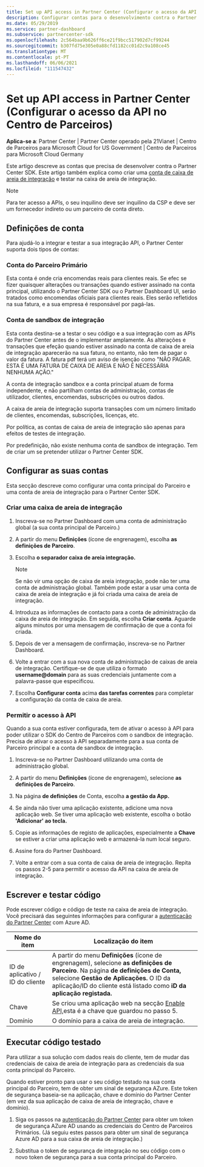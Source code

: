 ```yaml
---
title: Set up API access in Partner Center (Configurar o acesso da API no Centro de Parceiros)
description: Configurar contas para o desenvolvimento contra o Partner Center SDK e testar na caixa de areia de integração.
ms.date: 05/29/2019
ms.service: partner-dashboard
ms.subservice: partnercenter-sdk
ms.openlocfilehash: 2c564baa9b626ff6ce21f9bcc517902d7cf99244
ms.sourcegitcommit: b307fd75e305e0a88cfd1182cc01d2c9a108ce45
ms.translationtype: MT
ms.contentlocale: pt-PT
ms.lasthandoff: 06/06/2021
ms.locfileid: "111547432"
---
```

# <a name="set-up-api-access-in-partner-center"></a>Set up API access in Partner Center (Configurar o acesso da API no Centro de Parceiros)

**Aplica-se a**: Partner Center | Partner Center operado pela 21Vianet | Centro de Parceiros para Microsoft Cloud for US Government | Centro de Parceiros para Microsoft Cloud Germany

Este artigo descreve as contas que precisa de desenvolver contra o Partner Center SDK. Este artigo também explica como criar uma [conta de caixa de areia de integração](#integration-sandbox-account) e testar na caixa de areia de integração.

>[!NOTE]
>Para ter acesso a APIs, o seu inquilino deve ser inquilino da CSP e deve ser um fornecedor indireto ou um parceiro de conta direto.

## <a name="account-definitions"></a>Definições de conta

Para ajudá-lo a integrar e testar a sua integração API, o Partner Center suporta dois tipos de contas:

### <a name="primary-partner-account"></a>Conta do Parceiro Primário

Esta conta é onde cria encomendas reais para clientes reais. Se efec se fizer quaisquer alterações ou transações quando estiver assinado na conta principal, utilizando o Partner Center SDK ou o Partner Dashboard UI, serão tratados como encomendas oficiais para clientes reais. Eles serão refletidos na sua fatura, e a sua empresa é responsável por pagá-las.

### <a name="integration-sandbox-account"></a>Conta de sandbox de integração

Esta conta destina-se a testar o seu código e a sua integração com as APIs do Partner Center antes de o implementar amplamente. As alterações e transações que efeção quando estiver assinado na conta de caixa de areia de integração aparecerão na sua fatura, no entanto, não tem de pagar o valor da fatura. A fatura pdf terá um aviso de isenção como "NÃO PAGAR. ESTA É UMA FATURA DE CAIXA DE AREIA E NÃO É NECESSÁRIA NENHUMA AÇÃO."

A conta de integração sandbox e a conta principal atuam de forma independente, e não partilham contas de administração, contas de utilizador, clientes, encomendas, subscrições ou outros dados.

A caixa de areia de integração suporta transações com um número limitado de clientes, encomendas, subscrições, licenças, etc.

Por política, as contas de caixa de areia de integração são apenas para efeitos de testes de integração.

Por predefinição, não existe nenhuma conta de sandbox de integração. Tem de criar um se pretender utilizar o Partner Center SDK.

## <a name="set-up-your-accounts"></a>Configurar as suas contas

Esta secção descreve como configurar uma conta principal do Parceiro e uma conta de areia de integração para o Partner Center SDK.

### <a name="create-an-integration-sandbox"></a>Criar uma caixa de areia de integração

1. Inscreva-se no Partner Dashboard com uma conta de administração global (a sua conta principal de Parceiro.)

2. A partir do menu **Definições** (ícone de engrenagem), escolha **as definições de Parceiro**.

3. Escolha **o separador caixa de areia integração.**

    >[!NOTE]
    >Se não vir uma opção de caixa de areia integração, pode não ter uma conta de administração global. Também pode estar a usar uma conta de caixa de areia de integração e já foi criada uma caixa de areia de integração.

4. Introduza as informações de contacto para a conta de administração da caixa de areia de integração. Em seguida, escolha **Criar conta**. Aguarde alguns minutos por uma mensagem de confirmação de que a conta foi criada.

5. Depois de ver a mensagem de confirmação, inscreva-se no Partner Dashboard.

6. Volte a entrar com a sua nova conta de administração de caixas de areia de integração. Certifique-se de que utiliza o formato **username@domain** para as suas credenciais juntamente com a palavra-passe que especificou.

7. Escolha **Configurar conta** acima **das tarefas correntes** para completar a configuração da conta de caixa de areia.

### <a name="enable-api-access"></a>Permitir o acesso à API

Quando a sua conta estiver configurada, tem de ativar o acesso à API para poder utilizar o SDK do Centro de Parceiros com o sandbox de integração. Precisa de ativar o acesso à API separadamente para a sua conta de Parceiro principal e a conta de sandbox de integração.

1. Inscreva-se no Partner Dashboard utilizando uma conta de administração global.

2. A partir do menu **Definições** (ícone de engrenagem), selecione **as definições de Parceiro**.

3. Na página **de definições** de Conta, escolha **a gestão da App.**

4. Se ainda não tiver uma aplicação existente, adicione uma nova aplicação web. Se tiver uma aplicação web existente, escolha o botão **'Adicionar' ao tecla.**

5. Copie as informações de registo de aplicações, especialmente a **Chave** se estiver a criar uma aplicação web e armazená-la num local seguro.

6. Assine fora do Partner Dashboard.

7. Volte a entrar com a sua conta de caixa de areia de integração. Repita os passos 2-5 para permitir o acesso da API na caixa de areia de integração.

## <a name="write-and-test-code"></a>Escrever e testar código

Pode escrever código e código de teste na caixa de areia de integração. Você precisará das seguintes informações para configurar a [autenticação do Partner Center](partner-center-authentication.md) com Azure AD.

| Nome do item | Localização do item |
| --------- | ------------- |
| ID de aplicativo / ID do cliente | A partir do menu **Definições** (ícone de engrenagem), selecione **as definições de Parceiro**. Na página **de definições de Conta,** selecione **Gestão de Aplicações.** O ID da aplicação/ID do cliente está listado como **iD da aplicação registada.** |
| Chave | Se criou uma aplicação web na secção [Enable API,](#enable-api-access)esta é a chave que guardou no passo 5. |
| Domínio | O domínio para a caixa de areia de integração. |

## <a name="run-tested-code"></a>Executar código testado

Para utilizar a sua solução com dados reais do cliente, tem de mudar das credenciais de caixa de areia de integração para as credenciais da sua conta principal do Parceiro.

Quando estiver pronto para usar o seu código testado na sua conta principal do Parceiro, tem de obter um sinal de segurança AZure. Este token de segurança baseia-se na aplicação, chave e domínio do Partner Center (em vez da sua aplicação de caixa de areia de integração, chave e domínio).

1. Siga os passos na [autenticação do Partner Center](partner-center-authentication.md) para obter um token de segurança AZure AD usando as credenciais do Centro de Parceiros Primários. (Já seguiu estes passos para obter um sinal de segurança Azure AD para a sua caixa de areia de integração.)

2. Substitua o token de segurança de integração no seu código com o novo token de segurança para a sua conta principal do Parceiro.
